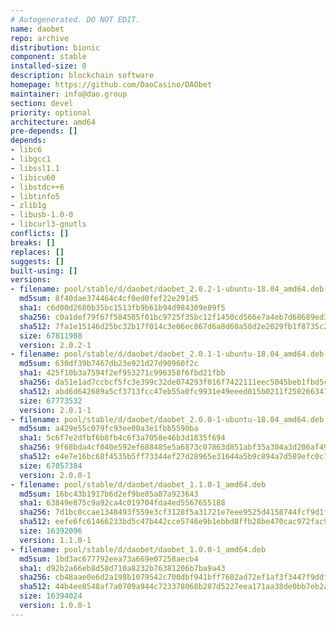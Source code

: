 ```yaml
---
# Autogenerated. DO NOT EDIT.
name: daobet
repo: archive
distribution: bionic
component: stable
installed-size: 0
description: blockchain software
homepage: https://github.com/DaoCasino/DAObet
maintainer: info@dao.group
section: devel
priority: optional
architecture: amd64
pre-depends: []
depends:
- libc6
- libgcc1
- libssl1.1
- libicu60
- libstdc++6
- libtinfo5
- zlib1g
- libusb-1.0-0
- libcurl3-gnutls
conflicts: []
breaks: []
replaces: []
suggests: []
built-using: []
versions:
- filename: pool/stable/d/daobet/daobet_2.0.2-1-ubuntu-18.04_amd64.deb
  md5sum: 8f40dae374464c4cf0ed0fef22e291d5
  sha1: c6d00d2680b35bc1513fb9b61b94d984309e89f5
  sha256: c0a1def79f67f584585f01bc9725f35bc12f1450cd566e7a4eb7d68689ed39ee
  sha512: 7fa1e15146d25bc32b17f014c3e06ec867d6a8d60a58d2e2029fb1f8735c2372754d5612d951a636b42dd08237f46d5127c4c0ba634251adccdf1f1bcda45483
  size: 67811908
  version: 2.0.2-1
- filename: pool/stable/d/daobet/daobet_2.0.1-1-ubuntu-18.04_amd64.deb
  md5sum: 630df39b7467db23e921d27d90960f2c
  sha1: 425f10b3a7594f2ef953271c996358f6fbd21fbb
  sha256: da51e1ad7ccbcf5fc3e399c32de074293f016f7422111eec5045beb1fbd5cd51
  sha512: abd6d642689a5cf3713fcc47eb55a0fc9931e49eeed015b0211f2502663419205ee56b05478de6269bd179c5a209846e9b004157841ef5e2f93f56cbf1bc05d3
  size: 67773532
  version: 2.0.1-1
- filename: pool/stable/d/daobet/daobet_2.0.0-1-ubuntu-18.04_amd64.deb
  md5sum: a429e55c079fc93ee00a3e1fbb5590ba
  sha1: 5c6f7e2dfbf6b8fb4c6f3a7058e46b3d1835f694
  sha256: 9f68bda4cf040e592ef688485e5a6873c07863d851abf35a304a3d206af498c3
  sha512: e4e7e16bc68f4535b5ff73344ef27d28965e31644a5b9c894a7d589efc0c17aa592a73382410f6dbc7af182d65673f3e5f97381c72aee79d6782e57d64aa01d2
  size: 67057384
  version: 2.0.0-1
- filename: pool/stable/d/daobet/daobet_1.1.0-1_amd64.deb
  md5sum: 16bc43b1917b6d2ef9be85a87a923643
  sha1: 63849e875c9a92ca4c019704fda4ed5567655188
  sha256: 7d1bc0ccae1348493f559e3cf3128f5a31721e7eee9525d4158744fcf9d1fbd9
  sha512: eefe6fc61466233bd5c47b442cce5746e9b1ebbd8ffb28be470cac972fac99aa85fb74b5d0a11bd64eaadb16eca693a06afafd268c1272af718bd439ca4a1cee
  size: 16392096
  version: 1.1.0-1
- filename: pool/stable/d/daobet/daobet_1.0.0-1_amd64.deb
  md5sum: 1bd3ac677792eea73a669e07258aecb4
  sha1: d92b2a66eb8d58d710a8232b76381206b7ba9a43
  sha256: cb48aae0e6d2a198b1079542c700dbf941bff7602ad72ef1af3f3447f9ddf02f
  sha512: 44b4ee8548af7a0709a944c723378068b287d5227eea171aa38de0bb7eb2a40b3957b73b069ee1d384ee505117726a7e91643cf40a40ace9a1d8eb691bcbdf0e
  size: 16394024
  version: 1.0.0-1
---
```

